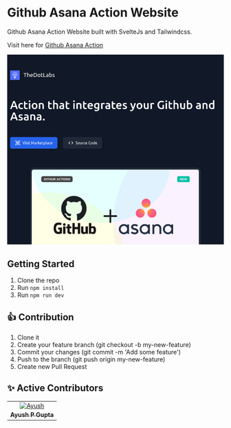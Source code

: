 # Github Asana Action Website

Github Asana Action Website built with SvelteJs and Tailwindcss.

Visit here for [Github Asana Action](https://github.com/TheDotLabs/github-asana-action)

<img src="./res/s1.png" alt="img"/>

## Getting Started

1. Clone the repo
2. Run `npm install`
3. Run `npm run dev`

## 👍 Contribution

1. Clone it
2. Create your feature branch (git checkout -b my-new-feature)
3. Commit your changes (git commit -m 'Add some feature')
4. Push to the branch (git push origin my-new-feature)
5. Create new Pull Request

## ✨ Active Contributors

<table>
<tr>
    <td align="center" style="word-wrap: break-word; width: 150.0; height: 150.0">
        <a href=https://github.com/apgapg>
            <img src=https://avatars.githubusercontent.com/u/13887407?v=4 width="100;"  alt=Ayush P Gupta/>
            <br />
            <sub style="font-size:14px"><b>Ayush P Gupta</b></sub>
        </a>
    </td>
</tr>
</table>